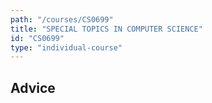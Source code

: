 ```yaml
---
path: "/courses/CS0699"
title: "SPECIAL TOPICS IN COMPUTER SCIENCE"
id: "CS0699"
type: "individual-course"
---
```


## Advice

